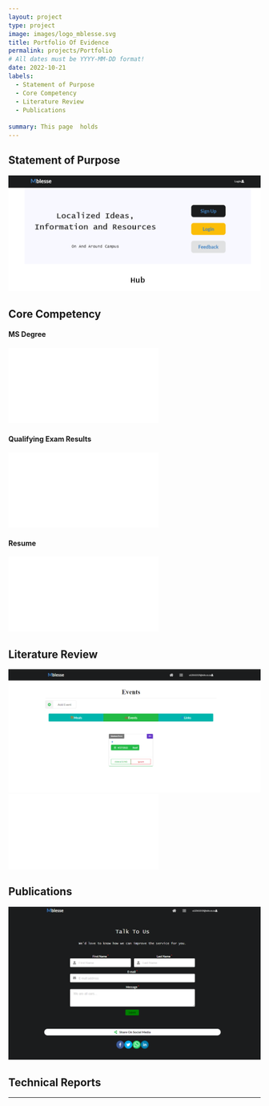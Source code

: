 ```yaml
---
layout: project
type: project
image: images/logo_mblesse.svg
title: Portfolio Of Evidence
permalink: projects/Portfolio
# All dates must be YYYY-MM-DD format!
date: 2022-10-21
labels:
  - Statement of Purpose
  - Core Competency
  - Literature Review
  - Publications

summary: This page  holds
---
```



## Statement of Purpose

<img class="ui image" src="../images/landing.png">

## Core Competency

#### MS Degree

<embed src="../pdfs/MSc_Computer_Science.pdf" type="application/pdf">

#### Qualifying Exam Results

<embed src="../pdfs/ICS_PhD_Qualifier_result_for_Moseli.pdf" type="application/pdf">

#### Resume

<embed src="../pdfs/Moseli_Motsoehli_Resume.pdf" type="application/pdf">

## Literature Review

<img class="ui image" src="../images/Events.png">
<embed src="/blog/images/xxx.pdf" type="application/pdf">

## Publications

<img class="ui image" src="../images/feedback.png">

## Technical Reports
-----
